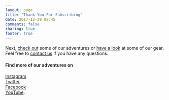 ```yaml
---
layout: page
title: "Thank You For Subscribing"
date: 2017-12-29 09:45
comments: false
sharing: true
footer: true
---
```

Next, <a href="http://www.hikeventures.com/destinations/">check out</a> some of our adventures or <a href="http://www.hikeventures.com/shop/">have a look</a> at some of our gear. Feel free to <a href="http://www.hikeventures.com/about/">contact us</a> if you have any questions.

#### Find more of our adventures on
  <div id="social_followers_table" class="row">
    <div class="col-sm-6 col-lg-6 col-md-6 col-xs-12">
      <span><i class="fa fa-instagram" aria-hidden="true"></i></span> <a href="https://www.instagram.com/hikeventures/">Instagram</a>
    </div>
    <div class="col-sm-6 col-lg-6 col-md-6 col-xs-12">
      <span><i class="fa fa-twitter" aria-hidden="true"></i></span> <a href="https://twitter.com/HikeVentures">Twitter</a>
    </div>
    <div class="col-sm-6 col-lg-6 col-md-6 col-xs-12">
      <span><i class="fa fa-facebook" aria-hidden="true"></i></span> <a href="https://www.facebook.com/HikeVentures">Facebook</a>
    </div>
    <div class="col-sm-6 col-lg-6 col-md-6 col-xs-12">
      <span><i class="fa fa-youtube" aria-hidden="true"></i></span><a href="https://www.youtube.com/channel/UCnO9Q_m9EaOCrHmmQIBVBNw">YouTube</a>.
    </div>
  </div>
  <script type="text/javascript">
amzn_assoc_placement = "adunit0";
amzn_assoc_search_bar = "false";
amzn_assoc_tracking_id = "hikeve-20";
amzn_assoc_ad_mode = "manual";
amzn_assoc_ad_type = "smart";
amzn_assoc_marketplace = "amazon";
amzn_assoc_region = "US";
amzn_assoc_title = "Our Amazon Picks";
amzn_assoc_linkid = "2b69cf200daadb866b056ea5c53e2cb1";
amzn_assoc_asins = "B00Y143XF0,B010XO3IS8,B06WWFW4YG,B00MIMHPII";
</script>
<script src="//z-na.amazon-adsystem.com/widgets/onejs?MarketPlace=US"></script>
